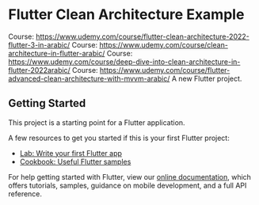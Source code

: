 # Flutter Clean Architecture Example
Course: https://www.udemy.com/course/flutter-clean-architecture-2022-flutter-3-in-arabic/
Course: https://www.udemy.com/course/clean-architecture-in-flutter-arabic/
Course: https://www.udemy.com/course/deep-dive-into-clean-architecture-in-flutter-2022arabic/
Course: https://www.udemy.com/course/flutter-advanced-clean-architecture-with-mvvm-arabic/
A new Flutter project.

## Getting Started

This project is a starting point for a Flutter application.

A few resources to get you started if this is your first Flutter project:

- [Lab: Write your first Flutter app](https://flutter.dev/docs/get-started/codelab)
- [Cookbook: Useful Flutter samples](https://flutter.dev/docs/cookbook)

For help getting started with Flutter, view our
[online documentation](https://flutter.dev/docs), which offers tutorials,
samples, guidance on mobile development, and a full API reference.
